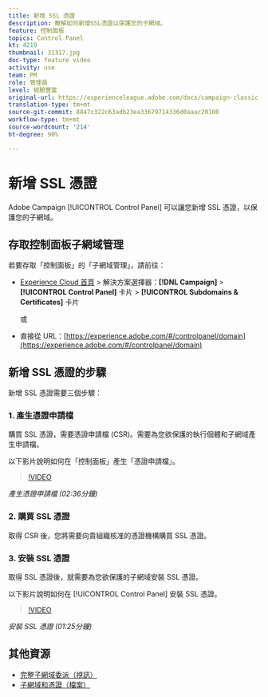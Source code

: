 ```yaml
---
title: 新增 SSL 憑證
description: 瞭解如何新增SSL憑證以保護您的子網域。
feature: 控制面板
topics: Control Panel
kt: 4219
thumbnail: 31317.jpg
doc-type: feature video
activity: use
team: PM
role: 管理員
level: 經驗豐富
original-url: https://experienceleague.adobe.com/docs/campaign-classic-learn/tutorials/administrating/control-panel-acc/adding-ssl-certificates.html
translation-type: tm+mt
source-git-commit: 8847c322c63adb23ea33679714336d0aaac20100
workflow-type: tm+mt
source-wordcount: '214'
ht-degree: 90%

---
```



# 新增 SSL 憑證

Adobe Campaign [!UICONTROL Control Panel] 可以讓您新增 SSL 憑證，以保護您的子網域。

## 存取控制面板子網域管理

若要存取「控制面板」的「子網域管理」，請前往：

* [Experience Cloud 首頁](https://experience.adobe.com/#/home) > 解決方案選擇器：**[!DNL Campaign]** > **[!UICONTROL Control Panel]** 卡片 > **[!UICONTROL Subdomains & Certificates]** 卡片

   或
* 直接從 URL：[https://experience.adobe.com/#/controlpanel/domain](https://experience.adobe.com/#/controlpanel/domain)

## 新增 SSL 憑證的步驟

新增 SSL 憑證需要三個步驟：

### 1. 產生憑證申請檔

購買 SSL 憑證，需要憑證申請檔 (CSR)。需要為您欲保護的執行個體和子網域產生申請檔。

以下影片說明如何在「控制面板」產生「憑證申請檔」。

>[!VIDEO](https://video.tv.adobe.com/v/31317?quality=12)

*產生憑證申請檔 (02:36分鐘)*

### 2. 購買 SSL 憑證

取得 CSR 後，您將需要向貴組織核准的憑證機構購買 SSL 憑證。

### 3. 安裝 SSL 憑證

取得 SSL 憑證後，就需要為您欲保護的子網域安裝 SSL 憑證。

以下影片說明如何在 [!UICONTROL Control Panel] 安裝 SSL 憑證。

>[!VIDEO](https://video.tv.adobe.com/v/31166?quality=12)

*安裝 SSL 憑證 (01:25分鐘)*

## 其他資源

* [完整子網域委派（視訊）](./subdomain-delegation.md)
* [子網域和憑證（檔案）](https://docs.adobe.com/content/help/zh-Hant/control-panel/using/subdomains-and-certificates/renewing-subdomain-certificate.html)
